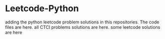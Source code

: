 # Leetcode-Python
adding the python leetcode problem solutions in this repositories. 
The code files are here.
all CTCI problems solutions are here.
some leetcode solutions are here








































































































































































































































































































































































































































































































































































































































































































































































































































































































































































































































































































